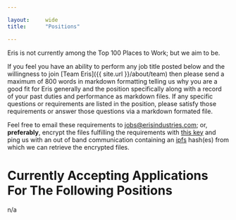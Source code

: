 ```yaml
---

layout:     wide
title:      "Positions"

---
```


Eris is not currently among the Top 100 Places to Work; but we aim to be.

If you feel you have an ability to perform any job title posted below and the willingness to join [Team Eris]({{ site.url }}/about/team) then please send a maximum of 800 words in markdown formatting telling us why you are a good fit for Eris generally and the position specifically along with a record of your past duties and performance as markdown files. If any specific questions or requirements are listed in the position, please satisfy those requirements or answer those questions via a markdown formated file.

Feel free to email these requirements to [jobs@erisindustries.com](mailto:jobs@erisindustries.com); or, **preferably**, encrypt the files fulfilling the requirements with [this key](https://keybase.io/eris_jobs) and ping us with an out of band communication containing an [ipfs](http://ipfs.io) hash(es) from which we can retrieve the encrypted files.

# Currently Accepting Applications For The Following Positions

n/a